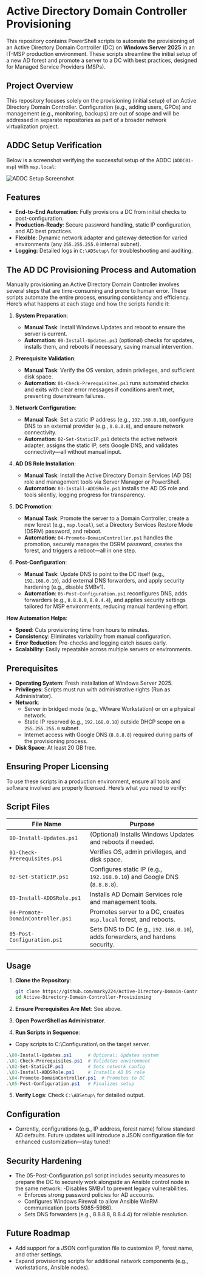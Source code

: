 # Active Directory Domain Controller Provisioning

This repository contains PowerShell scripts to automate the provisioning of an Active Directory Domain Controller (DC) on **Windows Server 2025** in an IT-MSP production environment. These scripts streamline the initial setup of a new AD forest and promote a server to a DC with best practices, designed for Managed Service Providers (MSPs).

## Project Overview

This repository focuses solely on the provisioning (initial setup) of an Active Directory Domain Controller. Configuration (e.g., adding users, GPOs) and management (e.g., monitoring, backups) are out of scope and will be addressed in separate repositories as part of a broader network virtualization project.

## ADDC Setup Verification

Below is a screenshot verifying the successful setup of the ADDC (`ADDC01-msp`) with `msp.local`:

![ADDC Setup Screenshot](https://github.com/marky224/Active-Directory-Domain-Controller-Provisioning/blob/main/assets/ad_dc_setup_screenshot.png?raw=true)

## Features

- **End-to-End Automation**: Fully provisions a DC from initial checks to post-configuration.
- **Production-Ready**: Secure password handling, static IP configuration, and AD best practices.
- **Flexible**: Dynamic network adapter and gateway detection for varied environments (any `255.255.255.0` internal subnet).
- **Logging**: Detailed logs in `C:\ADSetup\` for troubleshooting and auditing.

## The AD DC Provisioning Process and Automation

Manually provisioning an Active Directory Domain Controller involves several steps that are time-consuming and prone to human error. These scripts automate the entire process, ensuring consistency and efficiency. Here’s what happens at each stage and how the scripts handle it:

1. **System Preparation**:
   - **Manual Task**: Install Windows Updates and reboot to ensure the server is current.
   - **Automation**: `00-Install-Updates.ps1` (optional) checks for updates, installs them, and reboots if necessary, saving manual intervention.

2. **Prerequisite Validation**:
   - **Manual Task**: Verify the OS version, admin privileges, and sufficient disk space.
   - **Automation**: `01-Check-Prerequisites.ps1` runs automated checks and exits with clear error messages if conditions aren’t met, preventing downstream failures.

3. **Network Configuration**:
   - **Manual Task**: Set a static IP address (e.g., `192.168.0.10`), configure DNS to an external provider (e.g., `8.8.8.8`), and ensure network connectivity.
   - **Automation**: `02-Set-StaticIP.ps1` detects the active network adapter, assigns the static IP, sets Google DNS, and validates connectivity—all without manual input.

4. **AD DS Role Installation**:
   - **Manual Task**: Install the Active Directory Domain Services (AD DS) role and management tools via Server Manager or PowerShell.
   - **Automation**: `03-Install-ADDSRole.ps1` installs the AD DS role and tools silently, logging progress for transparency.

5. **DC Promotion**:
   - **Manual Task**: Promote the server to a Domain Controller, create a new forest (e.g., `msp.local`), set a Directory Services Restore Mode (DSRM) password, and reboot.
   - **Automation**: `04-Promote-DomainController.ps1` handles the promotion, securely manages the DSRM password, creates the forest, and triggers a reboot—all in one step.

6. **Post-Configuration**:
   - **Manual Task**: Update DNS to point to the DC itself (e.g., `192.168.0.10`), add external DNS forwarders, and apply security hardening (e.g., disable SMBv1).
   - **Automation**: `05-Post-Configuration.ps1` reconfigures DNS, adds forwarders (e.g., `8.8.8.8`, `8.8.4.4`), and applies security settings tailored for MSP environments, reducing manual hardening effort.

**How Automation Helps**:
- **Speed**: Cuts provisioning time from hours to minutes.
- **Consistency**: Eliminates variability from manual configuration.
- **Error Reduction**: Pre-checks and logging catch issues early.
- **Scalability**: Easily repeatable across multiple servers or environments.

## Prerequisites

- **Operating System**: Fresh installation of Windows Server 2025.
- **Privileges**: Scripts must run with administrative rights (Run as Administrator).
- **Network**: 
  - Server in bridged mode (e.g., VMware Workstation) or on a physical network.
  - Static IP reserved (e.g., `192.168.0.10`) outside DHCP scope on a `255.255.255.0` subnet.
  - Internet access with Google DNS (`8.8.8.8`) required during parts of the provisioning process.
- **Disk Space**: At least 20 GB free.

## Ensuring Proper Licensing

To use these scripts in a production environment, ensure all tools and software involved are properly licensed. Here’s what you need to verify:

## Script Files

| File Name                     | Purpose                                                                 |
|-------------------------------|-------------------------------------------------------------------------|
| `00-Install-Updates.ps1`      | (Optional) Installs Windows Updates and reboots if needed.              |
| `01-Check-Prerequisites.ps1`  | Verifies OS, admin privileges, and disk space.                         |
| `02-Set-StaticIP.ps1`         | Configures static IP (e.g., `192.168.0.10`) and Google DNS (`8.8.8.8`).|
| `03-Install-ADDSRole.ps1`     | Installs AD Domain Services role and management tools.                 |
| `04-Promote-DomainController.ps1` | Promotes server to a DC, creates `msp.local` forest, and reboots.  |
| `05-Post-Configuration.ps1`   | Sets DNS to DC (e.g., `192.168.0.10`), adds forwarders, and hardens security.|

## Usage

1. **Clone the Repository**:
   ```bash
   git clone https://github.com/marky224/Active-Directory-Domain-Controller-Provisioning.git
   cd Active-Directory-Domain-Controller-Provisioning
    ```
2. **Ensure Prerequisites Are Met**: See above.

3. **Open PowerShell as Administrator**.

4. **Run Scripts in Sequence**:
  - Copy scripts to C:\Configuration\ on the target server.
  ```powershell
  .\00-Install-Updates.ps1      # Optional: Updates system
  .\01-Check-Prerequisites.ps1  # Validates environment
  .\02-Set-StaticIP.ps1         # Sets network config
  .\03-Install-ADDSRole.ps1     # Installs AD DS role
  .\04-Promote-DomainController.ps1  # Promotes to DC
  .\05-Post-Configuration.ps1   # Finalizes setup
```
5. **Verify Logs**: Check `C:\ADSetup\` for detailed output.

## Configuration
  - Currently, configurations (e.g., IP address, forest name) follow standard AD defaults. Future updates will introduce a JSON configuration file for enhanced customization—stay tuned!

## Security Hardening
  - The 05-Post-Configuration.ps1 script includes security measures to prepare the DC to securely work alongside an Ansible control node in the same network:
    -Disables SMBv1 to prevent legacy vulnerabilities.
    - Enforces strong password policies for AD accounts.
    - Configures Windows Firewall to allow Ansible WinRM communication (ports 5985-5986).
    - Sets DNS forwarders (e.g., 8.8.8.8, 8.8.4.4) for reliable resolution.

## Future Roadmap
  - Add support for a JSON configuration file to customize IP, forest name, and other settings.
  - Expand provisioning scripts for additional network components (e.g., workstations, Ansible nodes).


